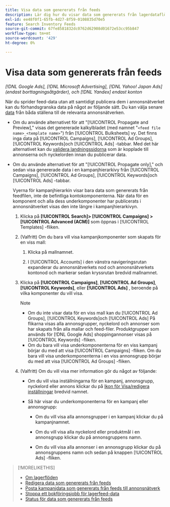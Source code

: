 ```yaml
---
title: Visa data som genererats från feeds
description: Lär dig hur du visar data som genererats från lagerdataflöden.
exl-id: ee48f0f1-65fb-4d27-8f59-0108835d70e5
feature: Search Inventory Feeds
source-git-commit: 67fe8581832dc0762d62908d01672e53cc95b847
workflow-type: tm+mt
source-wordcount: '429'
ht-degree: 0%

---
```


# Visa data som genererats från feeds

*[!DNL Google Ads], [!DNL Microsoft Advertising], [!DNL Yahoo! Japan Ads] (endast borttagningsåtgärder), och [!DNL Yandex] endast konton*

När du sprider feed-data utan att samtidigt publicera dem i annonsnätverket kan du förhandsgranska data på något av följande sätt. Du kan välja senare [data](propagated-data-post.md) från båda ställena till de relevanta annonsnätverken.

* Om du använde alternativet för att &quot;[!UICONTROL Propagate and Preview],&quot; visas det genererade kalkylbladet (med namnet &quot;`<feed file name>_<template name>`&quot;) från [!UICONTROL Bulksheets] vy. Det finns inga data på [!UICONTROL Campaigns], [!UICONTROL Ad Groups], [!UICONTROL Keywords]och [!UICONTROL Ads] -tabbar. Med det här alternativet kan du [validera landningssidorna](/help/search-social-commerce/campaign-management/bulksheets/bulksheet-validate-landing-pages.md) som är kopplade till annonserna och nyckelorden innan du publicerar data.

* Om du använde alternativet för att &quot;[!UICONTROL Propagate only],&quot; och sedan visa genererade data i en kampanjhierarkivy från [!UICONTROL Campaigns], [!UICONTROL Ad Groups], [!UICONTROL Keywords]och [!UICONTROL Ads] -tabbar.

  Vyerna för kampanjhierarkin visar bara data som genererats från feedfilen, inte de befintliga kontokomponenterna. När data för en komponent och alla dess underkomponenter har publicerats i annonsnätverket visas den inte längre i kampanjhierarkivyn.

   1. Klicka på **[!UICONTROL Search]> [!UICONTROL Campaigns] >[!UICONTROL Advanced (ACM)]** som öppnas i [!UICONTROL Templates] -fliken.

   1. (Valfritt) Om du bara vill visa kampanjkomponenter som skapats för en viss mall:

      1. Klicka på mallnamnet.

      1. I [!UICONTROL Accounts] i den vänstra navigeringsrutan expanderar du annonsnätverkets nod och annonsnätverkets kontonod och markerar sedan kryssrutan bredvid mallnamnet.

   1. Klicka på **[!UICONTROL Campaigns]**, **[!UICONTROL Ad Groups]**, **[!UICONTROL Keywords]**, eller **[!UICONTROL Ads]** , beroende på vilka komponenter du vill visa.

      >[!NOTE]
      >
      >* Om du inte visar data för en viss mall kan du [!UICONTROL Ad Groups], [!UICONTROL Keywords]och [!UICONTROL Ads] På flikarna visas alla annonsgrupper, nyckelord och annonser som har skapats från alla mallar och feed-filer. Produktgrupper som används för [!DNL Google Ads] shoppingannonser visas på [!UICONTROL Keywords] -fliken.
      >* Om du bara vill visa underkomponenterna för en viss kampanj börjar du med att visa [!UICONTROL Campaigns] -fliken. Om du bara vill visa underkomponenterna i en viss annonsgrupp börjar du med att visa [!UICONTROL Ad Groups] -fliken.

   1. (Valfritt) Om du vill visa mer information gör du något av följande:

      * Om du vill visa inställningarna för en kampanj, annonsgrupp, nyckelord eller annons klickar du på [Ikon för Visa/redigera inställningar](/help/search-social-commerce/assets/settings.png "Ikon för Visa/redigera inställningar") bredvid namnet.

      * Så här visar du underkomponenterna för en kampanj eller annonsgrupp:

         * Om du vill visa alla annonsgrupper i en kampanj klickar du på kampanjnamnet.

         * Om du vill visa alla nyckelord eller produktmål i en annonsgrupp klickar du på annonsgruppens namn.

         * Om du vill visa alla annonser i en annonsgrupp klickar du på annonsgruppens namn och sedan på knappen [!UICONTROL Ads] -fliken.

>[!MORELIKETHIS]
>
>* [Om lagerflöden](inventory-feeds-about.md)
>* [Redigera data som genererats från feeds](propagated-data-edit.md)
>* [Posta kampanjdata som genererats från feeds till annonsnätverk](propagated-data-post.md)
>* [Stoppa ett bokföringsjobb för lagerfeed-data](stop-job.md)
>* [Status för data som genererats från feeds](propagated-data-status.md)

